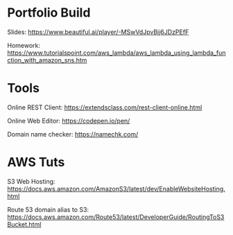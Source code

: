 # Portfolio Build

Slides: https://www.beautiful.ai/player/-MSwVdJpvBjj6JDzPEfF

Homework: https://www.tutorialspoint.com/aws_lambda/aws_lambda_using_lambda_function_with_amazon_sns.htm

# Tools

Online REST Client: https://extendsclass.com/rest-client-online.html

Online Web Editor: https://codepen.io/pen/

Domain name checker: https://namechk.com/

# AWS Tuts

S3 Web Hosting: https://docs.aws.amazon.com/AmazonS3/latest/dev/EnableWebsiteHosting.html

Route 53 domain alias to S3: https://docs.aws.amazon.com/Route53/latest/DeveloperGuide/RoutingToS3Bucket.html
